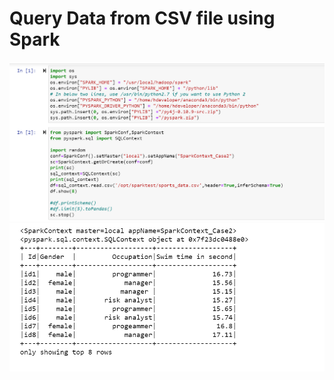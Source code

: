 # Query Data from CSV file using Spark
![Alt text](/screen_shots/demo3/Screenshot_1.png?raw=true "Simple Code on IPython Notebooks")
![Alt text](/screen_shots/demo3/Screenshot_2.png?raw=true "Simple Code on IPython Notebooks")

